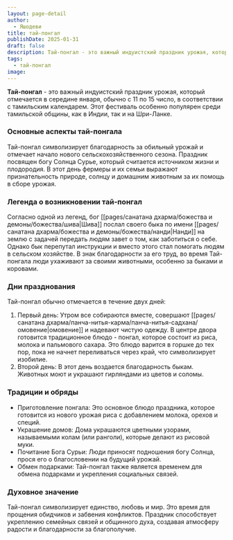 ```yaml
---
layout: page-detail
author:
  - Яшодеви
title: тай-понгал
publishDate: 2025-01-31
draft: false
description: Тай-понгал - это важный индуистский праздник урожая, который отмечается в середине января, обычно с 11 по 15 число, в соответствии с тамильским календарем. Этот фестиваль особенно популярен среди тамильской общины, как в Индии, так и на Шри-Ланке.
tags:
  - тай-понгал
image:
---
```

**Тай-понгал** - это важный индуистский праздник урожая, который отмечается в середине января, обычно с 11 по 15 число, в соответствии с тамильским календарем. Этот фестиваль особенно популярен среди тамильской общины, как в Индии, так и на Шри-Ланке.

### Основные аспекты тай-понгала

Тай-понгал символизирует благодарность за обильный урожай и отмечает начало нового сельскохозяйственного сезона. Праздник посвящен богу Солнца Сурье, который считается источником жизни и плодородия. В этот день фермеры и их семьи выражают признательность природе, солнцу и домашним животным за их помощь в сборе урожая.
### Легенда о возникновении тай-понгал

Согласно одной из легенд, бог [[pages/санатана дхарма/божества и демоны/божества/шива|Шива]] послал своего быка по имени [[pages/санатана дхарма/божества и демоны/божества/нанди|Нанди]] на землю с задачей передать людям завет о том, как заботиться о себе. Однако бык перепутал инструкции и вместо этого стал помогать людям в сельском хозяйстве. В знак благодарности за его труд, во время Тай-понгала люди ухаживают за своими животными, особенно за быками и коровами.

### Дни празднования

Тай-понгал обычно отмечается в течение двух дней:

1. Первый день: Утром все собираются вместе, совершают [[pages/санатана дхарма/панча-нитья-карма/панча-нитья-садхана/омовение|омовение]] и надевают чистую одежду. В центре двора готовится традиционное блюдо - понгал, которое состоит из риса, молока и пальмового сахара. Это блюдо варится в горшке до тех пор, пока не начнет переливаться через край, что символизирует изобилие.
2. Второй день: В этот день воздается благодарность быкам. Животных моют и украшают гирляндами из цветов и соломы.

### Традиции и обряды

- Приготовление понгала: Это основное блюдо праздника, которое готовится из нового урожая риса с добавлением молока, орехов и специй.
- Украшение домов: Дома украшаются цветными узорами, называемыми колам (или ранголи), которые делают из рисовой муки.
- Почитание Бога Сурьи: Люди приносят подношения богу Солнца, прося его о благословении на будущий урожай.
- Обмен подарками: Тай-понгал также является временем для обмена подарками и укрепления социальных связей.

### Духовное значение

Тай-понгал символизирует единство, любовь и мир. Это время для прощения обидчиков и забвения конфликтов. Праздник способствует укреплению семейных связей и общинного духа, создавая атмосферу радости и благодарности за благополучие.